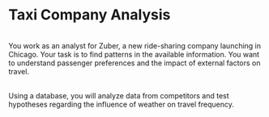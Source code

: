 # Taxi Company Analysis

<br>You work as an analyst for Zuber, a new ride-sharing company launching in Chicago. Your task is to find patterns in the available information. You want to understand passenger preferences and the impact of external factors on travel.

<br>Using a database, you will analyze data from competitors and test hypotheses regarding the influence of weather on travel frequency.
